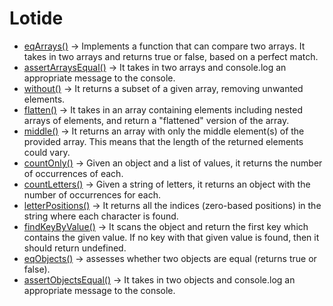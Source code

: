 # Lotide
- [eqArrays()](https://github.com/79manuel/lighthouse-js-fundamentals/blob/master/lotide/eqArrays.js) -> Implements a function that can compare two arrays. It takes in two arrays and returns true or false, based on a perfect match.
- [assertArraysEqual()](https://github.com/79manuel/lighthouse-js-fundamentals/blob/master/lotide/assertArraysEqual.js) -> It takes in two arrays and console.log an appropriate message to the console.
- [without()](https://github.com/79manuel/lighthouse-js-fundamentals/blob/master/lotide/without.js) -> It returns a subset of a given array, removing unwanted elements.
- [flatten()](https://github.com/79manuel/lighthouse-js-fundamentals/blob/master/lotide/flatten.js) -> It takes in an array containing elements including nested arrays of elements, and return a "flattened" version of the array.
- [middle()](https://github.com/79manuel/lighthouse-js-fundamentals/blob/master/lotide/middle.js) -> It returns an array with only the middle element(s) of the provided array. This means that the length of the returned elements could vary.
- [countOnly()](https://github.com/79manuel/lighthouse-js-fundamentals/blob/master/lotide/countOnly.js) -> Given an object and a list of values, it returns the number of occurrences of each.
- [countLetters()](https://github.com/79manuel/lighthouse-js-fundamentals/blob/master/lotide/countLetters.js) -> Given a string of letters, it returns an object with the number of occurrences for each.
- [letterPositions()](https://github.com/79manuel/lighthouse-js-fundamentals/blob/master/lotide/letterPositions.js) -> It returns all the indices (zero-based positions) in the string where each character is found.
- [findKeyByValue()](https://github.com/79manuel/lighthouse-js-fundamentals/blob/master/lotide/findKeyByValue.js) -> It scans the object and return the first key which contains the given value. If no key with that given value is found, then it should return undefined.
- [eqObjects()](https://github.com/79manuel/lighthouse-js-fundamentals/blob/master/lotide/eqObjects.js) -> assesses whether two objects are equal (returns true or false).
- [assertObjectsEqual()](https://github.com/79manuel/lighthouse-js-fundamentals/blob/master/lotide/assertObjectsEqual.js) -> It takes in two objects and console.log an appropriate message to the console.
